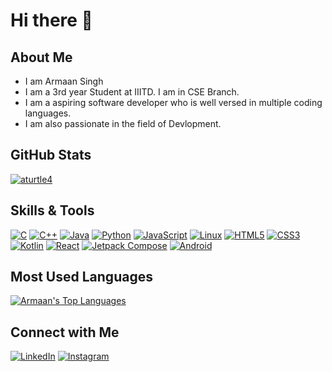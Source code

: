 # Hi there 👋

## About Me
* I am Armaan Singh
* I am a 3rd year Student at IIITD. I am in CSE Branch.
* I am a aspiring software developer who is well versed in multiple coding languages.
* I am also passionate in the field of Devlopment.

## GitHub Stats
[![aturtle4](https://github-readme-stats.vercel.app/api?username=aturtle4&show_icons=true&theme=tokyonight&show_icons=true)](https://github.com/aturtle4)

## Skills & Tools
[![C](https://img.shields.io/badge/-C-00599C?style=flat&logo=c&logoColor=white)](https://www.cprogramming.com/)
[![C++](https://img.shields.io/badge/-C++-00599C?style=flat&logo=c%2B%2B&logoColor=white)](https://www.cprogramming.com/)
[![Java](https://img.shields.io/badge/-Java-007396?style=flat&logo=java&logoColor=white)](https://www.java.com/)
[![Python](https://img.shields.io/badge/-Python-3776AB?style=flat&logo=python&logoColor=white)](https://www.python.org/)
[![JavaScript](https://img.shields.io/badge/-JavaScript-F7DF1E?style=flat&logo=javascript&logoColor=black)](https://developer.mozilla.org/en-US/docs/Web/JavaScript)
[![Linux](https://img.shields.io/badge/-Linux-FCC624?style=flat&logo=linux&logoColor=black)](https://www.linux.org/)
[![HTML5](https://img.shields.io/badge/-HTML5-E34F26?style=flat&logo=html5&logoColor=white)](https://html.com/)
[![CSS3](https://img.shields.io/badge/-CSS3-1572B6?style=flat&logo=css3&logoColor=white)](https://css3.com/)
[![Kotlin](https://img.shields.io/badge/-Kotlin-0095D5?style=flat&logo=kotlin&logoColor=white)](https://kotlinlang.org/)
[![React](https://img.shields.io/badge/-React-61DAFB?style=flat&logo=react&logoColor=black)](https://reactjs.org/)
[![Jetpack Compose](https://img.shields.io/badge/-Jetpack%20Compose-4285F4?style=flat&logo=jetpack-compose&logoColor=white)](https://developer.android.com/jetpack/compose)
[![Android](https://img.shields.io/badge/-Android%20App%20Development-3DDC84?style=flat&logo=android&logoColor=white)](https://developer.android.com/)



## Most Used Languages
[![Armaan's Top Languages](https://github-readme-stats.vercel.app/api/top-langs/?username=aturtle4&layout=compact&theme=tokyonightshow_icons=true)](https://github.com/aturtle4)

## Connect with Me
[![LinkedIn](https://img.shields.io/badge/-LinkedIn-0077B5?style=flat&logo=linkedin&logoColor=white)](https://www.linkedin.com/in/armaan-singh23/)
[![Instagram](https://img.shields.io/badge/-Instagram-E4405F?style=flat&logo=instagram&logoColor=white)](https://www.instagram.com/aturtle_4/)
